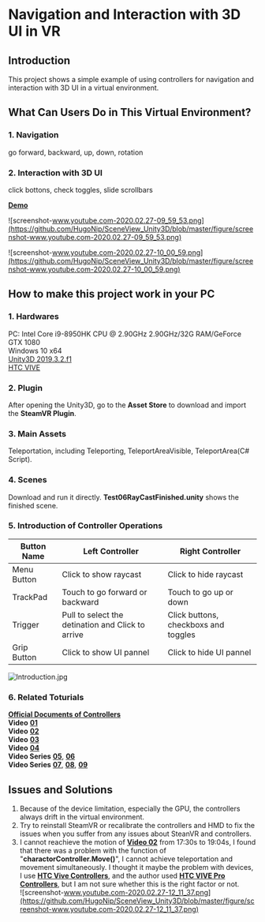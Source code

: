 # Navigation and Interaction with 3D UI in VR

## Introduction
This project shows a simple example of using controllers for navigation and interaction with 3D UI in a virtual environment.

## What Can Users Do in This Virtual Environment?
### 1. Navigation
go forward, backward, up, down, rotation
### 2. Interaction with 3D UI
click bottons, check toggles, slide scrollbars

[**Demo**](https://youtu.be/F4rgRLcNyo0)

![screenshot-www.youtube.com-2020.02.27-09_59_53.png](https://github.com/HugoNip/SceneView_Unity3D/blob/master/figure/screenshot-www.youtube.com-2020.02.27-09_59_53.png)

![screenshot-www.youtube.com-2020.02.27-10_00_59.png](https://github.com/HugoNip/SceneView_Unity3D/blob/master/figure/screenshot-www.youtube.com-2020.02.27-10_00_59.png)

## How to make this project work in your PC
### 1. Hardwares
PC: Intel Core i9-8950HK CPU @ 2.90GHz 2.90GHz/32G RAM/GeForce GTX 1080  
Windows 10 x64  
[Unity3D 2019.3.2.f1](https://unity3d.com/get-unity/download/archive?_ga=2.40182242.1304774695.1582602743-918063752.1582602743)  
[HTC VIVE](https://www.vive.com/us/product/vive/)  

### 2. Plugin
After opening the Unity3D, go to the **Asset Store** to download and import the **SteamVR Plugin**.

### 3. Main Assets
Teleportation, including Teleporting, TeleportAreaVisible, TeleportArea(C# Script).

### 4. Scenes 
Download and run it directly. **Test06RayCastFinished.unity** shows the finished scene.

### 5. Introduction of Controller Operations

|**Button Name** |       **Left Controller**                        |        **Right Controller**        |  
|----------------|--------------------------------------------------|------------------------------------|  
|Menu Button     |Click to show raycast                             |Click to hide raycast               |  
|TrackPad        |Touch to go forward or backward                   |Touch to go up or down              |  
|Trigger         |Pull to select the detination and Click to arrive |Click buttons, checkboxs and toggles|  
|Grip Button     |Click to show UI pannel                           |Click to hide UI pannel             |  

![Introduction.jpg](https://github.com/HugoNip/SceneView_Unity3D/blob/master/figure/Introduction.jpg)

### 6. Related Toturials
[**Official Documents of Controllers**](https://www.vive.com/eu/support/vive/category_howto/about-the-controllers.html)  
**Video** [**01**](https://www.youtube.com/watch?v=iJ0oNYIUFJo&list=PLIzNKynZC57jGBlbrs1-rLyYqCZI0crsO&index=3&t=0s)  
**Video** [**02**](https://www.youtube.com/watch?v=5C6zr4Q5AlA&list=PLIzNKynZC57jGBlbrs1-rLyYqCZI0crsO&index=5&t=734s)  
**Video** [**03**](https://www.youtube.com/watch?v=bn8eMxBcI70&list=PLIzNKynZC57jGBlbrs1-rLyYqCZI0crsO&index=6&t=0s)  
**Video** [**04**](https://www.youtube.com/watch?v=N_R5V6KNFhA&list=PLIzNKynZC57jGBlbrs1-rLyYqCZI0crsO&index=10&t=0s)  
**Video Series** [**05**](https://www.youtube.com/watch?v=TUSvupeYZv4&list=PLIzNKynZC57jGBlbrs1-rLyYqCZI0crsO&index=10), [**06**](https://www.youtube.com/watch?v=ZI6DwJtjlBA&list=PLIzNKynZC57jGBlbrs1-rLyYqCZI0crsO&index=12&t=0s)  
**Video Series** [**07**](https://www.youtube.com/watch?v=3mRI1hu9Y3w&list=PLIzNKynZC57jGBlbrs1-rLyYqCZI0crsO&index=14&t=19s), [**08**](https://www.youtube.com/watch?v=h_BMXDWv10I), 
[**09**](https://www.youtube.com/watch?v=vNqHRD4sqPc)

## Issues and Solutions
1. Because of the device limitation, especially the GPU, the controllers always drift in the virtual environment.
2. Try to reinstall SteamVR or recalibrate the controllers and HMD to fix the issues when you suffer from any issues about SteanVR and controllers.
3. I cannot reachieve the motion of [**Video 02**](https://www.youtube.com/watch?v=5C6zr4Q5AlA&list=PLIzNKynZC57jGBlbrs1-rLyYqCZI0crsO&index=5&t=734s) from 17:30s to 19:04s, I found that there was a problem with the function of "**charactorController.Move()**", I cannot achieve teleportation and movement simultaneously. I thought it maybe the problem with devices, I use [**HTC Vive Controllers**](https://www.vive.com/us/accessory/controller/), and the author used [**HTC VIVE Pro Controllers**](https://www.vive.com/us/accessory/cosmos-controller-left/), but I am not sure whether this is the right factor or not.  
![screenshot-www.youtube.com-2020.02.27-12_11_37.png](https://github.com/HugoNip/SceneView_Unity3D/blob/master/figure/screenshot-www.youtube.com-2020.02.27-12_11_37.png)
